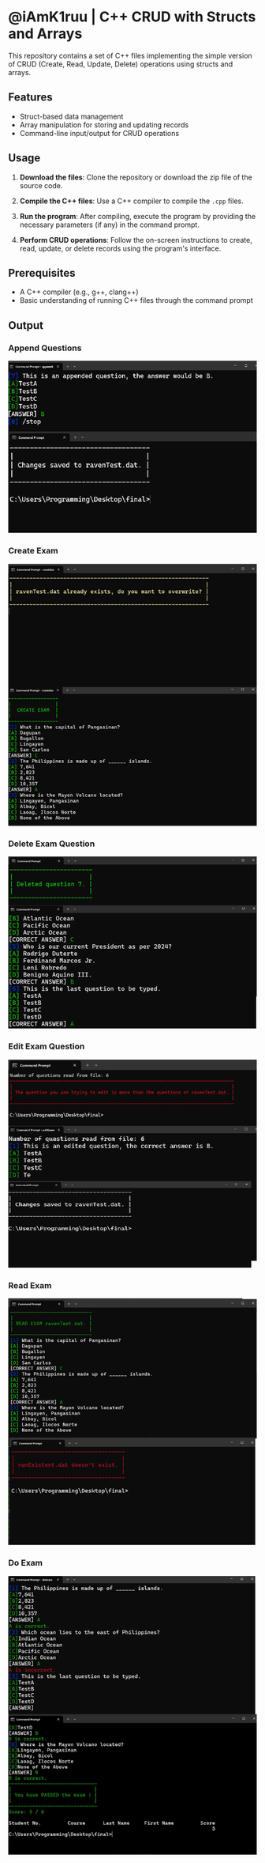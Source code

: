 # @iAmK1ruu | C++ CRUD with Structs and Arrays 

This repository contains a set of C++ files implementing the simple version of CRUD (Create, Read, Update, Delete) operations using structs and arrays.

## Features
- Struct-based data management
- Array manipulation for storing and updating records
- Command-line input/output for CRUD operations

## Usage

1. **Download the files**: Clone the repository or download the zip file of the source code.

2. **Compile the C++ files**: Use a C++ compiler to compile the `.cpp` files.

3. **Run the program**: After compiling, execute the program by providing the necessary parameters (if any) in the command prompt.

4. **Perform CRUD operations**: Follow the on-screen instructions to create, read, update, or delete records using the program's interface.

## Prerequisites
- A C++ compiler (e.g., g++, clang++)
- Basic understanding of running C++ files through the command prompt

## Output
### Append Questions

![Append](output-img/append.png)

### Create Exam 

![Create Exam](output-img/createexam.png)

### Delete Exam Question

![Delete Question](output-img/deleteq.png)

### Edit Exam Question

![Edit Question](output-img/edit.png)

### Read Exam

![Read Exam](output-img/readexam.png)

### Do Exam

![Dp Exam](output-img/doExam.png)

